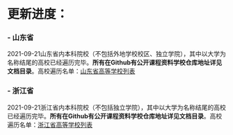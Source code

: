 
# 更新进度：

### - 山东省
2021-09-21山东省内本科院校（不包括外地学校校区、独立学院），其中以大学为名称结尾的高校已经遍历完毕。**所有在Github有公开课程资料学校仓库地址详见文档目录**。高校遍历名单：[山东省高等学校列表](https://zh.wikipedia.org/wiki/%E5%B1%B1%E4%B8%9C%E7%9C%81%E9%AB%98%E7%AD%89%E5%AD%A6%E6%A0%A1%E5%88%97%E8%A1%A8)

### - 浙江省
2021-09-21浙江省内本科院校（不包括独立学院），其中以大学为名称结尾的高校已经遍历完毕。**所有在Github有公开课程资料学校仓库地址详见文档目录**。高校遍历名单：[浙江省高等学校列表](https://zh.wikipedia.org/wiki/%E6%B5%99%E6%B1%9F%E7%9C%81%E9%AB%98%E7%AD%89%E5%AD%A6%E6%A0%A1%E5%88%97%E8%A1%A8)
